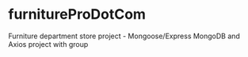 # furnitureProDotCom
Furniture department store project - Mongoose/Express MongoDB and Axios project with group
